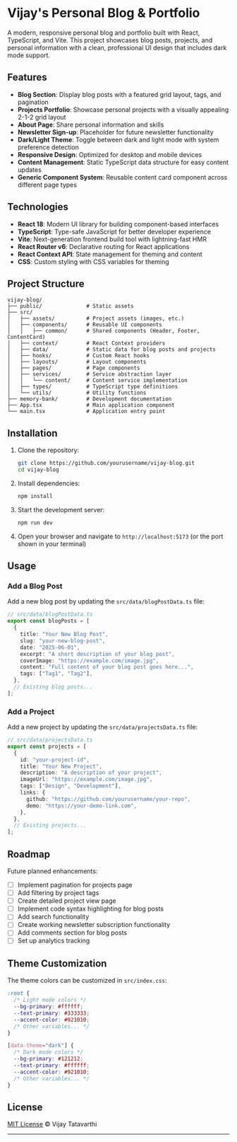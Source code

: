 # Vijay's Personal Blog & Portfolio

A modern, responsive personal blog and portfolio built with React, TypeScript, and Vite. This project showcases blog posts, projects, and personal information with a clean, professional UI design that includes dark mode support.

## Features

- **Blog Section**: Display blog posts with a featured grid layout, tags, and pagination
- **Projects Portfolio**: Showcase personal projects with a visually appealing 2-1-2 grid layout
- **About Page**: Share personal information and skills
- **Newsletter Sign-up**: Placeholder for future newsletter functionality
- **Dark/Light Theme**: Toggle between dark and light mode with system preference detection
- **Responsive Design**: Optimized for desktop and mobile devices
- **Content Management**: Static TypeScript data structure for easy content updates
- **Generic Component System**: Reusable content card component across different page types

## Technologies

- **React 18**: Modern UI library for building component-based interfaces
- **TypeScript**: Type-safe JavaScript for better developer experience
- **Vite**: Next-generation frontend build tool with lightning-fast HMR
- **React Router v6**: Declarative routing for React applications
- **React Context API**: State management for theming and content
- **CSS**: Custom styling with CSS variables for theming

## Project Structure

```
vijay-blog/
├── public/              # Static assets
├── src/
│   ├── assets/          # Project assets (images, etc.)
│   ├── components/      # Reusable UI components
│   │   ├── common/      # Shared components (Header, Footer, ContentCard)
│   ├── context/         # React Context providers
│   ├── data/            # Static data for blog posts and projects
│   ├── hooks/           # Custom React hooks
│   ├── layouts/         # Layout components
│   ├── pages/           # Page components
│   ├── services/        # Service abstraction layer
│   │   └── content/     # Content service implementation
│   ├── types/           # TypeScript type definitions
│   └── utils/           # Utility functions
├── memory-bank/         # Development documentation
├── App.tsx              # Main application component
└── main.tsx             # Application entry point
```

## Installation

1. Clone the repository:

   ```bash
   git clone https://github.com/yourusername/vijay-blog.git
   cd vijay-blog
   ```

2. Install dependencies:

   ```bash
   npm install
   ```

3. Start the development server:

   ```bash
   npm run dev
   ```

4. Open your browser and navigate to `http://localhost:5173` (or the port shown in your terminal)

## Usage

### Add a Blog Post

Add a new blog post by updating the `src/data/blogPostData.ts` file:

```typescript
// src/data/blogPostData.ts
export const blogPosts = [
  {
    title: "Your New Blog Post",
    slug: "your-new-blog-post",
    date: "2025-06-01",
    excerpt: "A short description of your blog post",
    coverImage: "https://example.com/image.jpg",
    content: "Full content of your blog post goes here...",
    tags: ["Tag1", "Tag2"],
  },
  // Existing blog posts...
];
```

### Add a Project

Add a new project by updating the `src/data/projectsData.ts` file:

```typescript
// src/data/projectsData.ts
export const projects = [
  {
    id: "your-project-id",
    title: "Your New Project",
    description: "A description of your project",
    imageUrl: "https://example.com/image.jpg",
    tags: ["Design", "Development"],
    links: {
      github: "https://github.com/yourusername/your-repo",
      demo: "https://your-demo-link.com",
    },
  },
  // Existing projects...
];
```

## Roadmap

Future planned enhancements:

- [ ] Implement pagination for projects page
- [ ] Add filtering by project tags
- [ ] Create detailed project view page
- [ ] Implement code syntax highlighting for blog posts
- [ ] Add search functionality
- [ ] Create working newsletter subscription functionality
- [ ] Add comments section for blog posts
- [ ] Set up analytics tracking

## Theme Customization

The theme colors can be customized in `src/index.css`:

```css
:root {
  /* Light mode colors */
  --bg-primary: #ffffff;
  --text-primary: #333333;
  --accent-color: #921010;
  /* Other variables... */
}

[data-theme="dark"] {
  /* Dark mode colors */
  --bg-primary: #121212;
  --text-primary: #ffffff;
  --accent-color: #921010;
  /* Other variables... */
}
```

## License

[MIT License](LICENSE) © Vijay Tatavarthi

---
